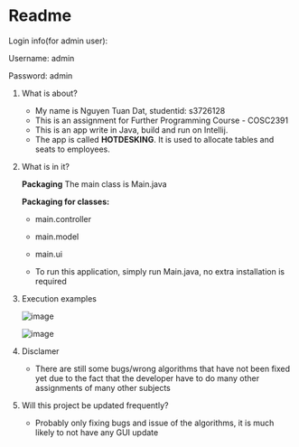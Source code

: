 # Readme

Login info(for admin user):

Username: admin

Password: admin

1. What is about?
    - My name is Nguyen Tuan Dat, studentid: s3726128 
    - This is an assignment for Further Programming Course - COSC2391
    - This is an app write in Java, build and run on Intellij.
    - The app is called **HOTDESKING**. It is used to allocate tables and seats to employees.

2. What is in it?

    **Packaging**
    The main class is Main.java

    **Packaging for classes:**
    - main.controller
    - main.model
    - main.ui

    - To run this application, simply run Main.java, no extra installation is required

3. Execution examples

    ![image](https://user-images.githubusercontent.com/73376155/121525720-e4210480-ca22-11eb-9e7a-258e2b7329d1.png)
    
    
    ![image](https://user-images.githubusercontent.com/73376155/121525788-f438e400-ca22-11eb-96ae-0aaedf1eeeee.png)
    

4. Disclamer
    - There are still some bugs/wrong algorithms that have not been fixed yet due to the fact that the developer have to do many other assignments of many other subjects

5. Will this project be updated frequently?
    - Probably only fixing bugs and issue of the algorithms, it is much likely to not have any GUI update
